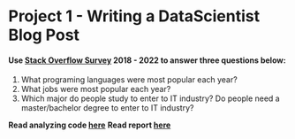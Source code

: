 # Project 1 - Writing a DataScientist Blog Post
#### Use [Stack Overflow Survey](https://insights.stackoverflow.com/survey) 2018 - 2022 to answer three questions below: 
1. What programing languages were most popular each year?
2. What jobs were most popular each year?
3. Which major do people study to enter to IT industry? Do people need a master/bachelor degree to enter to IT industry?

**Read analyzing code [here](https://github.com/nguyen912/Udacity_DataScientist/blob/main/Project1/stack_over_flow_investigation.ipynb)**
**Read report [here](https://medium.com/@nguyenhanguyen_49149/overview-of-the-information-technology-industry-in-the-past-5-years-68c359ab9310)**
